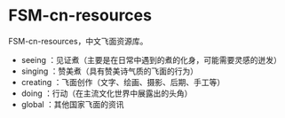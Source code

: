 # FSM-cn-resources
FSM-cn-resources，中文飞面资源库。
- seeing ：见证煮（主要是在日常中遇到的煮的化身，可能需要灵感的迸发）
- singing ：赞美煮（具有赞美诗气质的飞面的行为）
- creating ：飞面创作（文字、绘画、摄影、后期、手工等）
- doing ：行动（在主流文化世界中展露出的头角）
- global ：其他国家飞面的资讯

